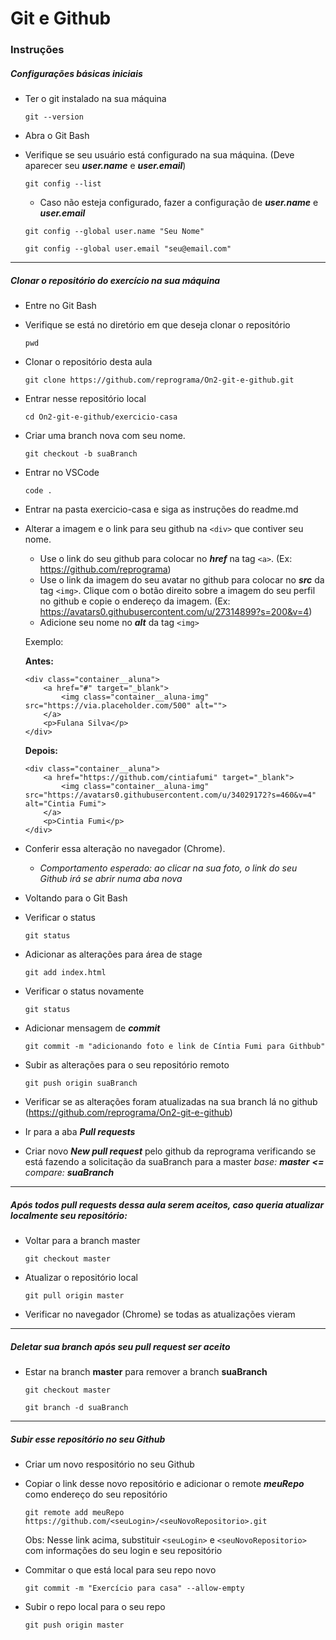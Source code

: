 # Git e Github

### Instruções

##### Configurações básicas iniciais
* Ter o git instalado na sua máquina
	
  ```
  git --version
  ```

* Abra o Git Bash

* Verifique se seu usuário está configurado na sua máquina. (Deve aparecer seu ***user.name*** e ***user.email***)
	
  ```
  git config --list
  ```

	* Caso não esteja configurado, fazer a configuração de ***user.name*** e ***user.email***
		
    ```
    git config --global user.name "Seu Nome"
    ```

    ```
    git config --global user.email "seu@email.com"
    ```

---

##### Clonar o repositório do exercício na sua máquina

* Entre no Git Bash

* Verifique se está no diretório em que deseja clonar o repositório
	
  ```
  pwd
  ```

* Clonar o repositório desta aula
	
  ```
  git clone https://github.com/reprograma/On2-git-e-github.git
  ```

* Entrar nesse repositório local

	```
  cd On2-git-e-github/exercicio-casa
  ```

* Criar uma branch nova com seu nome.
	
  ```
  git checkout -b suaBranch
  ```

* Entrar no VSCode

	```
  code .
  ```

* Entrar na pasta exercicio-casa e siga as instruções do readme.md

* Alterar a imagem e o link para seu github na `<div>` que contiver seu nome.
	* Use o link do seu github para colocar no ***href*** na tag `<a>`. (Ex: https://github.com/reprograma)
	* Use o link da imagem do seu avatar no github para colocar no ***src*** da tag `<img>`. Clique com o botão direito sobre a imagem do seu perfil no github e copie o endereço da imagem. (Ex: https://avatars0.githubusercontent.com/u/27314899?s=200&v=4)
  * Adicione seu nome no ***alt*** da tag `<img>`

  Exemplo:

    **Antes:**

    ```
    <div class="container__aluna">
        <a href="#" target="_blank">
            <img class="container__aluna-img" src="https://via.placeholder.com/500" alt="">
        </a>
        <p>Fulana Silva</p>
    </div>
    ```
    
    **Depois:**
    
    ```
    <div class="container__aluna">
        <a href="https://github.com/cintiafumi" target="_blank">
            <img class="container__aluna-img" src="https://avatars0.githubusercontent.com/u/34029172?s=460&v=4" alt="Cintia Fumi">
        </a>
        <p>Cintia Fumi</p>
    </div>
    ```

* Conferir essa alteração no navegador (Chrome).
	* *Comportamento esperado: ao clicar na sua foto, o link do seu Github irá se abrir numa aba nova*

* Voltando para o Git Bash

* Verificar o status
	
  ```
  git status
  ```

* Adicionar as alterações para área de stage
	
  ```
  git add index.html
  ```

* Verificar o status novamente
	
  ```
  git status
  ```

* Adicionar mensagem de ***commit***
	
  ```
  git commit -m "adicionando foto e link de Cíntia Fumi para Githbub"
  ```

* Subir as alterações para o seu repositório remoto
	
  ```
  git push origin suaBranch
  ```

* Verificar se as alterações foram atualizadas na sua branch lá no github (https://github.com/reprograma/On2-git-e-github)

* Ir para a aba ***Pull requests***

* Criar novo ***New pull request*** pelo github da reprograma verificando se está fazendo a solicitação da suaBranch para a master
	*base: **master**    **<=**    compare: **suaBranch***

---

##### Após todos ***pull requests*** dessa aula serem aceitos, caso queria atualizar localmente seu repositório:
* Voltar para a branch master
	
  ```
  git checkout master
  ```

* Atualizar o repositório local
	
  ```
  git pull origin master
  ```

* Verificar no navegador (Chrome) se todas as atualizações vieram

---
##### Deletar sua branch após seu ***pull request*** ser aceito
* Estar na branch **master** para remover a branch **suaBranch**
	
  ```
  git checkout master
  ```
	
  ```
  git branch -d suaBranch
  ```

---

##### Subir esse repositório no seu Github

* Criar um novo respositório no seu Github

* Copiar o link desse novo repositório e adicionar o remote ***meuRepo*** como endereço do seu repositório
    
  ```
  git remote add meuRepo https://github.com/<seuLogin>/<seuNovoRepositorio>.git
  ```

	Obs: Nesse link acima, substituir `<seuLogin>` e `<seuNovoRepositorio>` com informações do seu login e seu repositório
  
* Commitar o que está local para seu repo novo

  ```
  git commit -m "Exercício para casa" --allow-empty
  ```

* Subir o repo local para o seu repo
	
  ```
  git push origin master
  ```

